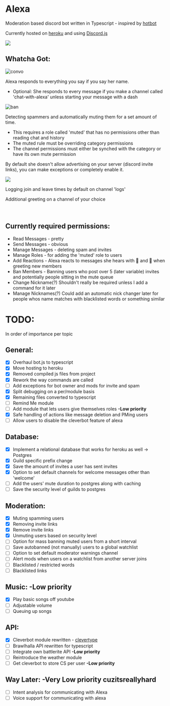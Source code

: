 # Alexa 

Moderation based discord bot written in Typescript - inspired by [hotbot](https://github.com/AberrantFox/hotbot)

Currently hosted on [heroku](https://www.heroku.com/) and using [Discord.js](https://github.com/discordjs/discord.js)

<img align="middle;" src="https://cdn.discordapp.com/avatars/372615866652557312/9a96e77dd6bfe50474c39e10e3548af3.png?size=256">

## Whatcha Got:
![convo](https://image.flaticon.com/icons/png/128/99/99678.png) 

Alexa responds to everything you say if you say her name.
- Optional: She responds to every message if you make a channel called 'chat-with-alexa' unless starting your message with a dash

![ban](https://cdn.discordapp.com/emojis/230072259933503488.png?v=1) 

Detecting spammers and automatically muting them for a set amount of time. 
* This requires a role called 'muted' that has no permissions other than reading chat and history
* The muted rule must be overriding category permissions
* The channel permissions must either be synched with the category or have its own mute permission

By default she doesn't allow advertising on your server (discord invite links), you can make exceptions or completely enable it.

<img src="https://cdn.discordapp.com/emojis/414332109407387649.png?v=1"></img>


Logging join and leave times by default on channel 'logs'

Additional greeting on a channel of your choice
<br/><br/><br/>


## Currently required permissions:
* Read Messages - pretty
* Send Messages - obvious
* Manage Messages - deleting spam and invites
* Manage Roles - for adding the 'muted' role to users
* Add Reactions - Alexa reacts to messages she hears with 👀 and 👋 when greeting new members
* Ban Members - Banning users who post over 5 (later variable) invites and potentially people sitting in the mute queue
* Change Nickname(?) Shouldn't really be required unless I add a command for it later
* Manage Nicknames(?) Could add an automatic nick changer later for people whos name matches with blacklisted words or something similar

# TODO:
In order of importance per topic

## General:
- [x] Overhaul bot.js to typescript
- [x] Move hosting to heroku
- [x] Removed compiled js files from project
- [x] Rework the way commands are called
- [ ] Add exceptions for bot owner and mods for invite and spam
- [x] Split debugging on a per/module basis
- [x] Remaining files converted to typescript
- [ ] Remind Me module
- [ ] Add module that lets users give themselves roles **-Low priority**
- [x] Safe handling of actions like message deletion and PMing users
- [ ] Allow users to disable the cleverbot feature of alexa

## Database:
- [x] Implement a relational database that works for heroku as well -> Postgres
- [x] Guild specific prefix change
- [x] Save the amount of invites a user has sent invites 
- [x] Option to set default channels for welcome messages other than 'welcome'
- [ ] Add the users' mute duration to postgres along with caching
- [ ] Save the security level of guilds to postgres

## Moderation:
- [x] Muting spamming users
- [x] Removing invite links
- [x] Remove invite links
- [x] Unmuting users based on security level
- [ ] Option for mass banning muted users from a short interval
- [ ] Save autobanned (not manually) users to a global watchlist
- [ ] Option to set default moderator warnings channel
- [ ] Alert mods when users on a watchlist from another server joins
- [ ] Blacklisted / restricted words
- [ ] Blacklisted links

## Music: **-Low priority**
- [x] Play basic songs off youtube
- [ ] Adjustable volume
- [ ] Queuing up songs

## API: 
- [x] Cleverbot module rewritten - [clevertype](https://github.com/ilocereal/Clevertype) 
- [ ] Brawlhalla API rewritten for typescript
- [ ] Integrate own battlerite API **-Low priority**
- [ ] Reintroduce the weather module
- [ ] Get cleverbot to store CS per user **-Low priority**

## Way Later: **-Very Low priority** cuzitsreallyhard
- [ ] Intent analysis for communicating with Alexa
- [ ] Voice support for communicating with alexa 
